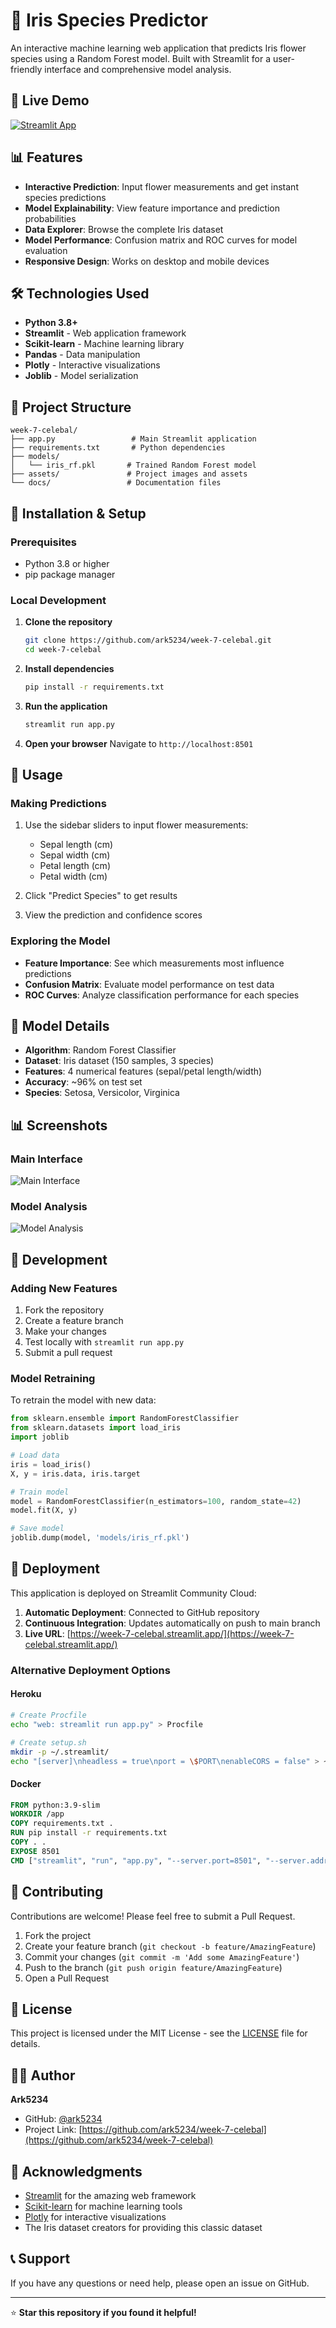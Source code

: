 # 🌸 Iris Species Predictor

An interactive machine learning web application that predicts Iris flower species using a Random Forest model. Built with Streamlit for a user-friendly interface and comprehensive model analysis.

## 🚀 Live Demo

[![Streamlit App](https://static.streamlit.io/badges/streamlit_badge_black_white.svg)](https://week-7-celebal.streamlit.app/)

## 📊 Features

- **Interactive Prediction**: Input flower measurements and get instant species predictions
- **Model Explainability**: View feature importance and prediction probabilities
- **Data Explorer**: Browse the complete Iris dataset
- **Model Performance**: Confusion matrix and ROC curves for model evaluation
- **Responsive Design**: Works on desktop and mobile devices

## 🛠️ Technologies Used

- **Python 3.8+**
- **Streamlit** - Web application framework
- **Scikit-learn** - Machine learning library
- **Pandas** - Data manipulation
- **Plotly** - Interactive visualizations
- **Joblib** - Model serialization

## 📁 Project Structure

```
week-7-celebal/
├── app.py                 # Main Streamlit application
├── requirements.txt       # Python dependencies
├── models/
│   └── iris_rf.pkl       # Trained Random Forest model
├── assets/               # Project images and assets
└── docs/                 # Documentation files
```

## 🚀 Installation & Setup

### Prerequisites
- Python 3.8 or higher
- pip package manager

### Local Development

1. **Clone the repository**
   ```bash
   git clone https://github.com/ark5234/week-7-celebal.git
   cd week-7-celebal
   ```

2. **Install dependencies**
   ```bash
   pip install -r requirements.txt
   ```

3. **Run the application**
   ```bash
   streamlit run app.py
   ```

4. **Open your browser**
   Navigate to `http://localhost:8501`

## 📖 Usage

### Making Predictions
1. Use the sidebar sliders to input flower measurements:
   - Sepal length (cm)
   - Sepal width (cm)
   - Petal length (cm)
   - Petal width (cm)

2. Click "Predict Species" to get results

3. View the prediction and confidence scores

### Exploring the Model
- **Feature Importance**: See which measurements most influence predictions
- **Confusion Matrix**: Evaluate model performance on test data
- **ROC Curves**: Analyze classification performance for each species

## 🎯 Model Details

- **Algorithm**: Random Forest Classifier
- **Dataset**: Iris dataset (150 samples, 3 species)
- **Features**: 4 numerical features (sepal/petal length/width)
- **Accuracy**: ~96% on test set
- **Species**: Setosa, Versicolor, Virginica

## 📊 Screenshots

### Main Interface
![Main Interface](assets/ml_project_comparison.png)

### Model Analysis
![Model Analysis](assets/gantt_chart.png)

## 🔧 Development

### Adding New Features
1. Fork the repository
2. Create a feature branch
3. Make your changes
4. Test locally with `streamlit run app.py`
5. Submit a pull request

### Model Retraining
To retrain the model with new data:
```python
from sklearn.ensemble import RandomForestClassifier
from sklearn.datasets import load_iris
import joblib

# Load data
iris = load_iris()
X, y = iris.data, iris.target

# Train model
model = RandomForestClassifier(n_estimators=100, random_state=42)
model.fit(X, y)

# Save model
joblib.dump(model, 'models/iris_rf.pkl')
```

## 🚀 Deployment

This application is deployed on Streamlit Community Cloud:

1. **Automatic Deployment**: Connected to GitHub repository
2. **Continuous Integration**: Updates automatically on push to main branch
3. **Live URL**: [https://week-7-celebal.streamlit.app/](https://week-7-celebal.streamlit.app/)

### Alternative Deployment Options

#### Heroku
```bash
# Create Procfile
echo "web: streamlit run app.py" > Procfile

# Create setup.sh
mkdir -p ~/.streamlit/
echo "[server]\nheadless = true\nport = \$PORT\nenableCORS = false" > ~/.streamlit/config.toml
```

#### Docker
```dockerfile
FROM python:3.9-slim
WORKDIR /app
COPY requirements.txt .
RUN pip install -r requirements.txt
COPY . .
EXPOSE 8501
CMD ["streamlit", "run", "app.py", "--server.port=8501", "--server.address=0.0.0.0"]
```

## 🤝 Contributing

Contributions are welcome! Please feel free to submit a Pull Request.

1. Fork the project
2. Create your feature branch (`git checkout -b feature/AmazingFeature`)
3. Commit your changes (`git commit -m 'Add some AmazingFeature'`)
4. Push to the branch (`git push origin feature/AmazingFeature`)
5. Open a Pull Request

## 📝 License

This project is licensed under the MIT License - see the [LICENSE](LICENSE) file for details.

## 👨‍💻 Author

**Ark5234**
- GitHub: [@ark5234](https://github.com/ark5234)
- Project Link: [https://github.com/ark5234/week-7-celebal](https://github.com/ark5234/week-7-celebal)

## 🙏 Acknowledgments

- [Streamlit](https://streamlit.io/) for the amazing web framework
- [Scikit-learn](https://scikit-learn.org/) for machine learning tools
- [Plotly](https://plotly.com/) for interactive visualizations
- The Iris dataset creators for providing this classic dataset

## 📞 Support

If you have any questions or need help, please open an issue on GitHub.

---

⭐ **Star this repository if you found it helpful!** 